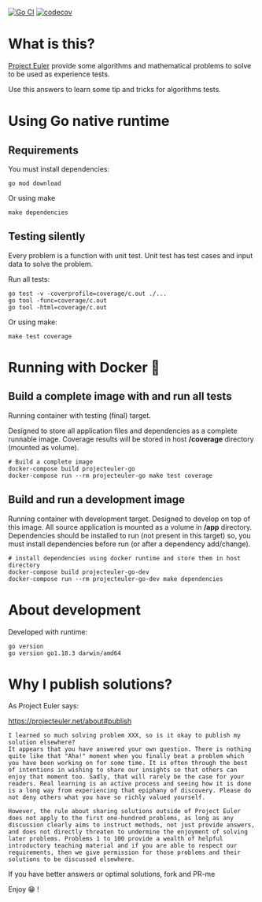 [![Go CI](https://github.com/sir-gon/projecteuler-go/actions/workflows/go.yml/badge.svg)](https://github.com/sir-gon/projecteuler-go/actions/workflows/go.yml) [![codecov](https://codecov.io/gh/sir-gon/projecteuler-go/branch/main/graph/badge.svg?token=U3N3HSC3YC)](https://codecov.io/gh/sir-gon/projecteuler-go)

# What is this?

[Project Euler](https://projecteuler.net/) provide some algorithms and mathematical problems to solve to be used as experience tests.

Use this answers to learn some tip and tricks for algorithms tests.

# Using Go native runtime

## Requirements

You must install dependencies:

```
go mod download
```

Or using make 

```
make dependencies
```

## Testing silently

Every problem is a function with unit test.
Unit test has test cases and input data to solve the problem.

Run all tests:

```
go test -v -coverprofile=coverage/c.out ./...
go tool -func=coverage/c.out
go tool -html=coverage/c.out
```

Or using make:

```
make test coverage
```

# Running with Docker 🐳

## Build a complete image with and run all tests
Running container with testing (final) target.

Designed to store all application files and dependencies as a complete runnable image.
Coverage results will be stored in host **/coverage** directory (mounted as volume).

```
# Build a complete image
docker-compose build projecteuler-go
docker-compose run --rm projecteuler-go make test coverage
```


## Build and run a development image

Running container with development target.
Designed to develop on top of this image. All source application is mounted as a volume in **/app** directory.
Dependencies should be installed to run (not present in this target) so, you must install dependencies before run (or after a dependency add/change).

```
# install dependencies using docker runtime and store them in host directory
docker-compose build projecteuler-go-dev
docker-compose run --rm projecteuler-go-dev make dependencies
```

# About development

Developed with runtime:

```
go version
go version go1.18.3 darwin/amd64
```

# Why I publish solutions?

As Project Euler says:

https://projecteuler.net/about#publish


```
I learned so much solving problem XXX, so is it okay to publish my solution elsewhere?
It appears that you have answered your own question. There is nothing quite like that "Aha!" moment when you finally beat a problem which you have been working on for some time. It is often through the best of intentions in wishing to share our insights so that others can enjoy that moment too. Sadly, that will rarely be the case for your readers. Real learning is an active process and seeing how it is done is a long way from experiencing that epiphany of discovery. Please do not deny others what you have so richly valued yourself.

However, the rule about sharing solutions outside of Project Euler does not apply to the first one-hundred problems, as long as any discussion clearly aims to instruct methods, not just provide answers, and does not directly threaten to undermine the enjoyment of solving later problems. Problems 1 to 100 provide a wealth of helpful introductory teaching material and if you are able to respect our requirements, then we give permission for those problems and their solutions to be discussed elsewhere.
```


If you have better answers or optimal solutions, fork and PR-me

Enjoy 😁 !
